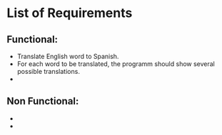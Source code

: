  # List of Requirements

## Functional:
- Translate English word to Spanish.
- For each word to be translated, the programm should show several possible translations.
- 

## Non Functional:
- 
- 
